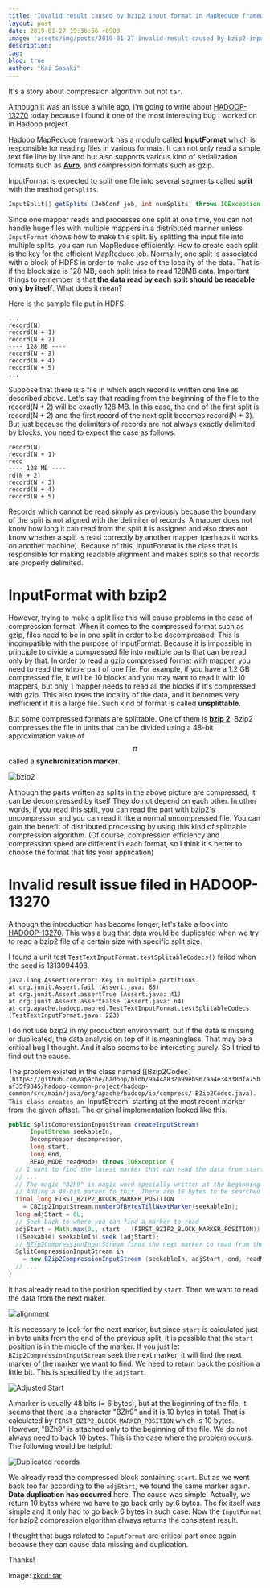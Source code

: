```yaml
---
title: "Invalid result caused by bzip2 input format in MapReduce framework"
layout: post
date: 2019-01-27 19:36:56 +0900
image: 'assets/img/posts/2019-01-27-invalid-result-caused-by-bzip2-input-format-in-mapreduce-framework/catch.png'
description:
tag:
blog: true
author: "Kai Sasaki"
---
```


It's a story about compression algorithm but not `tar`. 

Although it was an issue a while ago, I'm going to write about [HADOOP-13270](https://issues.apache.org/jira/browse/HADOOP-13270) today because I found it one of the most interesting bug I worked on in Hadoop project. 

Hadoop MapReduce framework has a module called **[InputFormat](https://github.com/apache/hadoop/blob/trunk/hadoop-mapreduce-project/hadoop-mapreduce-client/hadoop-mapreduce-client-core/src/main/java/org/apache/hadoop/mapred/InputFormat.java)** which is responsible for reading files in various formats. It can not only read a simple text file line by line and but also supports various kind of serialization formats such as **[Avro](https://avro.apache.org/)**, and compression formats such as gzip.

InputFormat is expected to split one file into several segments called **split** with the method `getSplits`.

```java
InputSplit[] getSplits (JobConf job, int numSplits) throws IOException;
```

Since one mapper reads and processes one split at one time, you can not handle huge files with multiple mappers in a distributed manner unless `InputFormat` knows how to make this split. By splitting the input file into multiple splits, you can run MapReduce efficiently. How to create each split is the key for the efficient MapReduce job. 
Normally, one split is associated with a block of HDFS in order to make use of the locality of the data. That is if the block size is 128 MB, each split tries to read 128MB data. Important things to remember is that **the data read by each split should be readable only by itself**. What does it mean?

Here is the sample file put in HDFS. 

```
...
record(N)
record(N + 1)
record(N + 2)
---- 128 MB ----
record(N + 3)
record(N + 4)
record(N + 5)
...
```

Suppose that there is a file in which each record is written one line as described above. Let's say that reading from the beginning of the file to the record(N + 2) will be exactly 128 MB. In this case, the end of the first split is record(N + 2) and the first record of the next split becomes record(N + 3). But just because the delimiters of records are not always exactly delimited by blocks, you need to expect the case as follows.

```
record(N)
record(N + 1)
reco
---- 128 MB ----
rd(N + 2)
record(N + 3)
record(N + 4)
record(N + 5)
```

Records which cannot be read simply as previously because the boundary of the split is not aligned with the delimiter of records. A mapper does not know how long it can read from the split it is assigned and also does not know whether a split is read correctly by another mapper (perhaps it works on another machine). 
Because of this, InputFormat is the class that is responsible for making readable alignment and makes splits so that records are properly delimited.


# InputFormat with bzip2

However, trying to make a split like this will cause problems in the case of compression format. When it comes to the compressed format such as gzip, files need to be in one split in order to be decompressed. This is incompatible with the purpose of InputFormat. Because it is impossible in principle to divide a compressed file into multiple parts that can be read only by that. In order to read a gzip compressed format with mapper, you need to read the whole part of one file. For example, if you have a 1.2 GB compressed file, it will be 10 blocks and you may want to read it with 10 mappers, but only 1 mapper needs to read all the blocks if it's compressed with gzip. This also loses the locality of the data, and it becomes very inefficient if it is a large file. Such kind of format is called **unsplittable**.

But some compressed formats are splittable. One of them is **[bzip 2](http://www.bzip.org/)**. Bzip2 compresses the file in units that can be divided using a 48-bit approximation value of $$\pi$$ called a **synchronization marker**.

![bzip2](images/posts/2017-03-18-bzip2-hadoop-13270/bzip2.png)

Although the parts written as splits in the above picture are compressed, it can be decompressed by itself They do not depend on each other. In other words, if you read this split, you can read the part with bzip2's uncompressor and you can read it like a normal uncompressed file. You can gain the benefit of distributed processing by using this kind of splittable compression algorithm. (Of course, compression efficiency and compression speed are different in each format, so I think it's better to choose the format that fits your application)

# Invalid result issue filed in HADOOP-13270

Although the introduction has become longer, let's take a look into [HADOOP-13270](https://issues.apache.org/jira/browse/HADOOP-13270). This was a bug that data would be duplicated when we try to read a bzip2 file of a certain size with specific split size.

I found a unit test `TestTextInputFormat.testSplitableCodecs()` failed when the seed is 1313094493.

```
java.lang.AssertionError: Key in multiple partitions.
at org.junit.Assert.fail (Assert.java: 88)
at org.junit.Assert.assertTrue (Assert.java: 41)
at org.junit.Assert.assertFalse (Assert.java: 64)
at org.apache.hadoop.mapred.TestTextInputFormat.testSplitableCodecs (TestTextInputFormat.java: 223)
```

I do not use bzip2 in my production environment, but if the data is missing or duplicated, the data analysis on top of it is meaningless. That may be a critical bug I thought. And it also seems to be interesting purely. So I tried to find out the cause.

The problem existed in the class named [[Bzip2Codec`](https://github.com/apache/hadoop/blob/9a44a832a99eb967aa4e34338dfa75baf35f9845/hadoop-common-project/hadoop-common/src/main/java/org/apache/hadoop/io/compress/ BZip2Codec.java). This class creates an `InputStream` starting at the most recent marker from the given offset. The original implementation looked like this.

```java
public SplitCompressionInputStream createInputStream(
      InputStream seekableIn, 
      Decompressor decompressor, 
      long start, 
      long end, 
      READ_MODE readMode) throws IOException {
  // I want to find the latest marker that can read the data from start position
  // ...
  // The magic "BZh9" is magic word specially written at the beginning of the file. 
  // Adding a 48-bit marker to this. There are 10 bytes to be searched in total.
  final long FIRST_BZIP2_BLOCK_MARKER_POSITION 
    = CBZip2InputStream.numberOfBytesTillNextMarker(seekableIn);
  long adjStart = 0L;
  // Seek back to where you can find a marker to read
  adjStart = Math.max(0L, start - (FIRST_BZIP2_BLOCK_MARKER_POSITION));
  ((Seekable) seekableIn).seek (adjStart);
  // BZip2CompressionInputStream finds the next marker to read from the adjStart.
  SplitCompressionInputStream in 
    = new BZip2CompressionInputStream (seekableIn, adjStart, end, readMode);
  // ...
}
```

It has already read to the position specified by `start`. Then we want to read the data from the next maker.

![alignment](images/posts/2017-03-18-bzip2-hadoop-13270/alignment.png)

It is necessary to look for the next marker, but since `start` is calculated just in byte units from the end of the previous split, it is possible that the `start` position is in the middle of the marker. If you just let `BZip2CompressionInputStream` seek the next marker, it will find the next marker of the marker we want to find. We need to return back the position a little bit. This is specified by the `adjStart`.

![Adjusted Start](images/posts/2017-03-18-bzip2-hadoop-13270/adjStart.png)

A marker is usually 48 bits (= 6 bytes), but at the beginning of the file, it seems that there is a character "BZh9" and it is 10 bytes in total. That is calculated by `FIRST_BZIP2_BLOCK_MARKER_POSITION` which is 10 bytes. However, "BZh9" is attached only to the beginning of the file. We do not always need to back 10 bytes. This is the case where the problem occurs. The following would be helpful.

![Duplicated records](images/posts/2017-03-18-bzip2-hadoop-13270/read-again.png)

We already read the compressed block containing `start`. But as we went back too far according to the `adjStart`, we found the same marker again. **Data duplication has occurred** here. The cause was simple. Actually, we return 10 bytes where we have to go back only by 6 bytes. The fix itself was simple and it only had to go back 6 bytes in such case. Now the `InputFormat` for bzip2 compression algorithm always returns the consistent result. 

I thought that bugs related to `InputFormat` are critical part once again because they can cause data missing and duplication. 

Thanks!

Image: [xkcd: tar](https://xkcd.com/1168/)